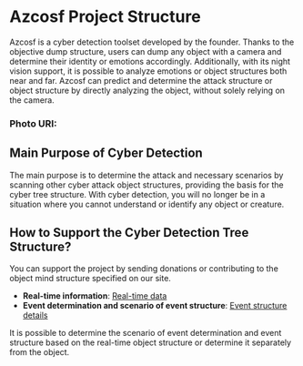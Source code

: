# Azcosf Project Structure

Azcosf is a cyber detection toolset developed by the founder. Thanks to the objective dump structure, users can dump any object with a camera and determine their identity or emotions accordingly. Additionally, with its night vision support, it is possible to analyze emotions or object structures both near and far. Azcosf can predict and determine the attack structure or object structure by directly analyzing the object, without solely relying on the camera.

### Photo URI:


## Main Purpose of Cyber Detection

The main purpose is to determine the attack and necessary scenarios by scanning other cyber attack object structures, providing the basis for the cyber tree structure. With cyber detection, you will no longer be in a situation where you cannot understand or identify any object or creature.

## How to Support the Cyber Detection Tree Structure?

You can support the project by sending donations or contributing to the object mind structure specified on our site. 

- **Real-time information**: [Real-time data](https://azencompileropensourcefoundation.com/visual-enginnering/realtime.html)
- **Event determination and scenario of event structure**: [Event structure details](https://azencompileropensourcefoundation.com/visual-enginnering/photo-video-object.php)

It is possible to determine the scenario of event determination and event structure based on the real-time object structure or determine it separately from the object.
